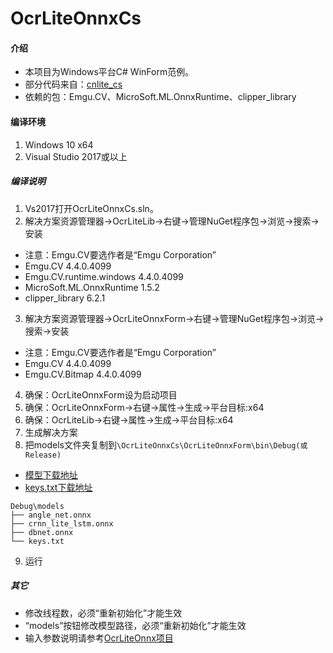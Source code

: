 # OcrLiteOnnxCs

#### 介绍
* 本项目为Windows平台C# WinForm范例。
* 部分代码来自：[cnlite_cs](https://gitclone.com/github.com/cronz/cnlite_cs)
* 依赖的包：Emgu.CV、MicroSoft.ML.OnnxRuntime、clipper_library

#### 编译环境
1. Windows 10 x64
2. Visual Studio 2017或以上

##### 编译说明
1. Vs2017打开OcrLiteOnnxCs.sln。
2. 解决方案资源管理器->OcrLiteLib->右键->管理NuGet程序包->浏览->搜索->安装
* 注意：Emgu.CV要选作者是“Emgu Corporation”
* Emgu.CV 4.4.0.4099
* Emgu.CV.runtime.windows 4.4.0.4099
* MicroSoft.ML.OnnxRuntime 1.5.2
* clipper_library 6.2.1
3. 解决方案资源管理器->OcrLiteOnnxForm->右键->管理NuGet程序包->浏览->搜索->安装
* 注意：Emgu.CV要选作者是“Emgu Corporation”
* Emgu.CV 4.4.0.4099
* Emgu.CV.Bitmap 4.4.0.4099
4. 确保：OcrLiteOnnxForm设为启动项目
5. 确保：OcrLiteOnnxForm->右键->属性->生成->平台目标:x64
6. 确保：OcrLiteLib->右键->属性->生成->平台目标:x64
7. 生成解决方案
8. 把models文件夹复制到```\OcrLiteOnnxCs\OcrLiteOnnxForm\bin\Debug(或Release)```
* [模型下载地址](https://github.com/ouyanghuiyu/chineseocr_lite/tree/onnx/models)
* [keys.txt下载地址](https://github.com/ouyanghuiyu/chineseocr_lite/tree/onnx/pc_projects/OcrLiteOnnx/models)
```
Debug\models
├── angle_net.onnx
├── crnn_lite_lstm.onnx
├── dbnet.onnx
└── keys.txt
```
9. 运行

##### 其它
* 修改线程数，必须“重新初始化”才能生效
* “models”按钮修改模型路径，必须“重新初始化”才能生效
* 输入参数说明请参考[OcrLiteOnnx项目](https://github.com/ouyanghuiyu/chineseocr_lite/tree/onnx/pc_projects/OcrLiteOnnx)
